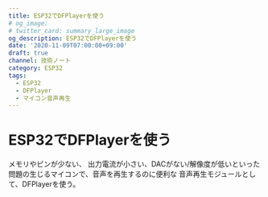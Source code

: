 ```yaml
---
title: ESP32でDFPlayerを使う
# og_image:
# twitter_card: summary_large_image
og_description: ESP32でDFPlayerを使う
date: '2020-11-09T07:00:00+09:00'
draft: true
channel: 技術ノート
category: ESP32
tags:
  - ESP32
  - DFPlayer
  - マイコン音声再生
---
```


# ESP32でDFPlayerを使う

メモリやピンが少ない、
出力電流が小さい、DACがない/解像度が低いといった
問題の生じるマイコンで、音声を再生するのに便利な
音声再生モジュールとして、DFPlayerを使う。

